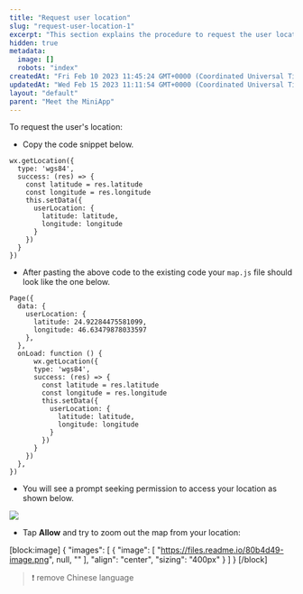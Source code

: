 ```yaml
---
title: "Request user location"
slug: "request-user-location-1"
excerpt: "This section explains the procedure to request the user location in Mini App."
hidden: true
metadata: 
  image: []
  robots: "index"
createdAt: "Fri Feb 10 2023 11:45:24 GMT+0000 (Coordinated Universal Time)"
updatedAt: "Wed Feb 15 2023 11:11:54 GMT+0000 (Coordinated Universal Time)"
layout: "default"
parent: "Meet the MiniApp"
---
```

To request the user's location:

- Copy the code snippet below.

```Text map.js
wx.getLocation({
  type: 'wgs84',
  success: (res) => {
    const latitude = res.latitude
    const longitude = res.longitude
    this.setData({
      userLocation: {
        latitude: latitude,
        longitude: longitude
      }
    })
  }
})
```

- After pasting the above code to the existing code your `map.js` file should look like the one below.

```Text map.js
Page({
  data: {
    userLocation: {
      latitude: 24.92284475581099,
      longitude: 46.63479878033597
    },
  },
  onLoad: function () {
      wx.getLocation({
      type: 'wgs84',
      success: (res) => {
        const latitude = res.latitude
        const longitude = res.longitude
        this.setData({
          userLocation: {
            latitude: latitude,
            longitude: longitude
          }
        })
      }
    })
  },
})
```

- You will see a prompt seeking permission to access your location as shown below.

![](https://files.readme.io/34f577b-image.png)

- Tap **Allow** and try to zoom out the map from your location:

[block:image]
{
  "images": [
    {
      "image": [
        "https://files.readme.io/80b4d49-image.png",
        null,
        ""
      ],
      "align": "center",
      "sizing": "400px"
    }
  ]
}
[/block]


> ❗️ remove Chinese language
